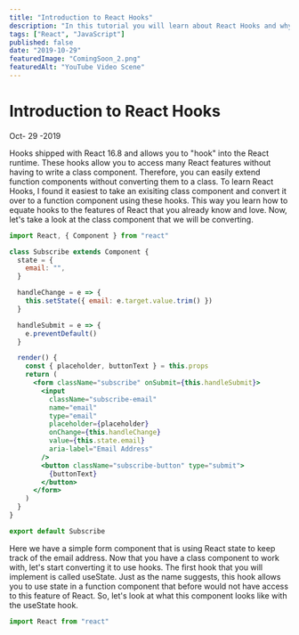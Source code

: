```yaml
---
title: "Introduction to React Hooks"
description: "In this tutorial you will learn about React Hooks and why you should be using them."
tags: ["React", "JavaScript"]
published: false
date: "2019-10-29"
featuredImage: "ComingSoon_2.png"
featuredAlt: "YouTube Video Scene"
---
```


# Introduction to React Hooks

<div class="post-date">Oct- <span class="day">29</span> -2019</div>

Hooks shipped with React 16.8 and allows you to "hook" into the React runtime. These hooks allow you to access many React features without having to write a class component. Therefore, you can easily extend function components without converting them to a class. To learn React Hooks, I found it easiest to take an exisiting class component and convert it over to a function component using these hooks. This way you learn how to equate hooks to the features of React that you already know and love. Now, let's take a look at the class component that we will be converting.

```jsx
import React, { Component } from "react"

class Subscribe extends Component {
  state = {
    email: "",
  }

  handleChange = e => {
    this.setState({ email: e.target.value.trim() })
  }

  handleSubmit = e => {
    e.preventDefault()
  }

  render() {
    const { placeholder, buttonText } = this.props
    return (
      <form className="subscribe" onSubmit={this.handleSubmit}>
        <input
          className="subscribe-email"
          name="email"
          type="email"
          placeholder={placeholder}
          onChange={this.handleChange}
          value={this.state.email}
          aria-label="Email Address"
        />
        <button className="subscribe-button" type="submit">
          {buttonText}
        </button>
      </form>
    )
  }
}

export default Subscribe
```

Here we have a simple form component that is using React state to keep track of the email address. Now that you have a class component to work with, let's start converting it to use hooks. The first hook that you will implement is called useState. Just as the name suggests, this hook allows you to use state in a function component that before would not have access to this feature of React. So, let's look at what this component looks like with the useState hook.

```jsx
import React from "react"
```
